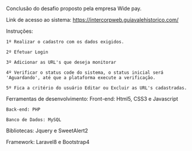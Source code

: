 Conclusão do desafio proposto pela empresa Wide pay.

Link de acesso ao sistema: https://intercorpweb.guiavalehistorico.com/

Instruções:

    1º Realizar o cadastro com os dados exigidos.
    
    2º Efetuar Login
    
    3º Adicionar as URL's que deseja monitorar
    
    4º Verificar o status code do sistema, o status inicial será 'Aguardando', até que a plataforma execute a verificação.
    
    5º Fica a critério do usuário Editar ou Excluir as URL's cadastradas.    

Ferramentas de desenvolvimento:
    Front-end: Html5, CSS3 e Javascript
    
    Back-end: PHP
    
    Banco de Dados: MySQL
    
Bibliotecas: Jquery e SweetAlert2

Framework: Laravel8 e Bootstrap4
